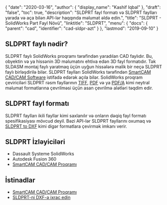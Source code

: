 {
  "date": "2020-03-16",
  "author": {
    "display_name": "Kashif Iqbal"
},
  "draft": "false",
  "toc": true,
  "description": "SLDPRT fayl formatı və SLDPRT faylları yarada və aça bilən API-lər haqqında məlumat əldə edin.",
  "title": "SLDPRT - SolidWorks Part Fayl Növü",
  "linktitle": "SLDPRT",
  "menu": {
    "docs": {
      "parent": "cad",
      "identifier": "cad-sldpr-azt"
}
},
  "lastmod": "2019-09-10"
}

## SLDPRT faylı nədir?

SLDPRT faylı SolidWorks proqramı tərəfindən yaradılan CAD faylıdır. Bu, obyektin və ya hissənin 3D məlumatını ehtiva edən 3D fayl formatıdır. Tək SLDASM montaj faylı yaratmaq üçün uyğun hissələrə malik bir neçə SLDPRT faylı birləşdirilə bilər. SLDPRT faylları SolidWorks tərəfindən [SmartCAM CAD/CAM Software](https://www.solidworks.com/partner-product/smartcam-cadcam-software) istifadə edərək açıla bilər. SolidWorks proqram çeviriciləri SLDPRT rəsm fayllarının [TIFF](/image/tiff/), [PDF](/pdf/) və ya [PDF/A](/pdf/a/) kimi neytral məlumat formatlarına çevrilməsi üçün asan çevrilmə alətləri təqdim edir.

## SLDPRT fayl formatı

SLDPRT faylları ikili fayllar kimi saxlanılır və onların dəqiq fayl formatı spesifikasiyası mövcud deyil. Bəzi API-lər SLDPRT fayllarını oxumaq və [SLDPRT to DXF](https://github.com/GitHubVents/ExportSLDPRTToDXF) kimi digər formatlara çevirmək imkanı verir.

## SLDPRT İzləyiciləri

 * Dassault Systeme SolidWorks
 * Autodesk Fusion 360
 * [SmartCAM CAD/CAM Proqramı](https://www.solidworks.com/partner-product/smartcam-cadcam-software)

## İstinadlar ##

* [SmartCAM CAD/CAM Proqramı](https://www.solidworks.com/partner-product/smartcam-cadcam-software)
* [SLDPRT-ni DXF-ə ixrac edin](https://github.com/GitHubVents/ExportSLDPRTToDXF)


